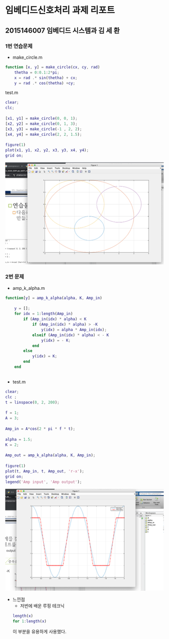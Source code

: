# 임베디드신호처리 과제 리포트

## 2015146007 임베디드 시스템과 김 세 환

### 1번 연습문제

* make_circle.m

```matlab
function [x, y] = make_circle(cx, cy, rad)
    thetha = 0:0.1:2*pi;
    x = rad .* sin(thetha) + cx;
    y = rad .* cos(thetha) +cy;
```

test.m

```matlab
clear;
clc;

[x1, y1] = make_circle(0, 0, 1);
[x2, y2] = make_circle(0, 1, 3);
[x3, y3] = make_circle(-1 , 2, 2);
[x4, y4] = make_circle(2, 2, 1.5);

figure(1)
plot(x1, y1, x2, y2, x3, y3, x4, y4);
grid on;
```


![1](./images/1.png)




### 2번 문제

* amp_k_alpha.m

```matlab
function[y] = amp_k_alpha(alpha, K, Amp_in)

    y = [];
    for idx = 1:length(Amp_in)
        if (Amp_in(idx) * alpha) < K
            if (Amp_in(idx) * alpha) > -K
                y(idx) = alpha * Amp_in(idx);
            elseif (Amp_in(idx) * alpha) < - K
                y(idx) = - K;
            end
        else
            y(idx) = K;
        end
    end
    
```

* test.m

```matlab
clear;
clc ;
t = linspace(0, 2, 200);

f = 1;
A = 3;

Amp_in = A*cos(2 * pi * f * t);

alpha = 1.5;
K = 2;

Amp_out = amp_k_alpha(alpha, K, Amp_in);

figure(1)
plot(t, Amp_in, t, Amp_out, 'r-x');
grid on;
legend('Amp input', 'Amp output');
```

![2](./images/2.png)


* 느낀점
    - 저번에 배운 루핑 테크닉 
    ```matlab 
    length(x) 
    for 1:length(x)
    ```
    이 부분을 유용하게 사용했다.